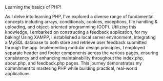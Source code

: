 Learning the basics of PHP!

As I delve into learning PHP, I've explored a diverse range of fundamental concepts including arrays, conditionals, cookies, exceptions, file handling & uploading, and object-oriented programming (OOP). Utilizing this knowledge, I embarked on constructing a feedback application, for my baking! Using XAMPP, I established a local server environment, integrating a MySQL database to both store and retrieve user feedback submitted through the app. Implementing modular design principles, I employed separate header and footer components across the various pages, ensuring consistency and enhancing maintainability throughout the index.php, about.php, and feedback.php pages. This journey demonstrates my commitment to mastering PHP while building practical, real-world applications.